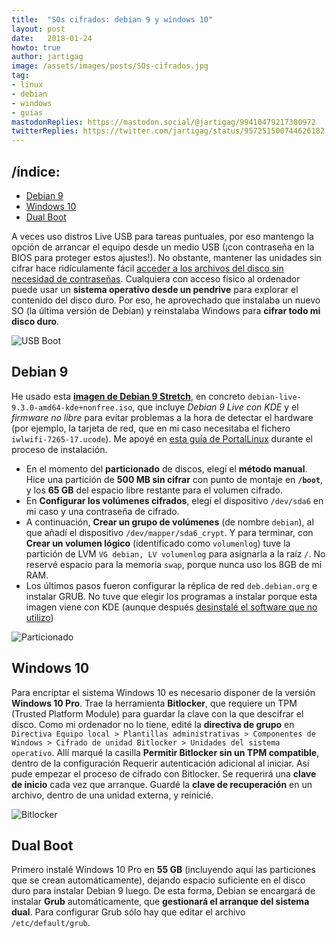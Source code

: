 ```yaml
---
title:  "SOs cifrados: debian 9 y windows 10"
layout: post
date:   2018-01-24
howto: true
author: jartigag
image: /assets/images/posts/SOs-cifrados.jpg
tag:
- linux
- debian
- windows
- guías
mastodonReplies: https://mastodon.social/@jartigag/99410479217380972
twitterReplies: https://twitter.com/jartigag/status/957251500744626182
---
```


## /índice:

- [Debian 9](#debian-9)
- [Windows 10](#windows-10)
- [Dual Boot](#dual-boot)

A veces uso distros Live USB para tareas puntuales, por eso mantengo la opción de arrancar el equipo desde un medio USB (¡con contraseña en la BIOS
para proteger estos ajustes!). No obstante, mantener las unidades sin cifrar hace ridículamente fácil [acceder a los archivos del disco sin necesidad
de contraseñas](https://youtu.be/eMO6Borz72w?t=5m20s). Cualquiera con acceso físico al ordenador puede usar un **sistema operativo desde un
pendrive** para explorar el contenido del disco duro. Por eso, he aprovechado que instalaba un nuevo SO (la última versión de Debian) y reinstalaba
Windows para **cifrar todo mi disco duro**.

![USB Boot]({{site.baseurl}}/assets/images/posts/usb-boot.jpg)

## Debian 9

He usado esta [**imagen de Debian 9
Stretch**](https://cdimage.debian.org/cdimage/unofficial/non-free/cd-including-firmware/9.3.0-live+nonfree/amd64/iso-hybrid/), en concreto
`debian-live-9.3.0-amd64-kde+nonfree.iso`, que incluye _Debian 9 Live con KDE_ y el _firmware no libre_ para evitar problemas a la hora de detectar
el hardware (por ejemplo, la tarjeta de red, que en mi caso necesitaba el fichero `iwlwifi-7265-17.ucode`). Me apoyé en [esta guía de
PortalLinux](https://portallinux.es/instalar-debian-8-con-particiones-cifradas-con-luks/) durante el proceso de instalación.

- En el momento del **particionado** de discos, elegí el **método manual**. Hice una partición de **500 MB sin cifrar** con punto de montaje en
  **`/boot`**, y los **65 GB** del espacio libre restante para el volumen cifrado.
- En **Configurar los volúmenes cifrados**, elegí el dispositivo `/dev/sda6` en mi caso y una contraseña de cifrado.
- A continuación, **Crear un grupo de volúmenes** (de nombre `debian`), al que añadí el dispositivo `/dev/mapper/sda6_crypt`. Y para terminar, con
  **Crear un volumen lógico** (identificado como `volumenlog`) tuve la partición de LVM `VG debian, LV volumenlog` para asignarla a la raíz `/`. No
  reservé espacio para la memoria `swap`, porque nunca uso los 8GB de mi RAM.
- Los últimos pasos fueron configurar la réplica de red `deb.debian.org` e instalar GRUB. No tuve que elegir los programas a instalar porque esta
  imagen viene con KDE (aunque después [desinstalé el software que no utilizo](https://gist.github.com/jartigag/098ce8a01dd3f5e81a9d692ee92b8ca5))

![Particionado]({{site.baseurl}}/assets/images/posts/particionado.png)



## Windows 10

Para encriptar el sistema Windows 10 es necesario disponer de la versión **Windows 10 Pro**. Trae la herramienta **Bitlocker**, que requiere un TPM
(Trusted Platform Module) para guardar la clave con la que descifrar el disco. Como mi ordenador no lo tiene, edité la **directiva de grupo** en
`Directiva Equipo local > Plantillas administrativas > Componentes de Windows > Cifrado de unidad Bitlocker > Unidades del sistema operativo`. Allí
marqué la casilla **Permitir Bitlocker sin un TPM compatible**, dentro de la configuración Requerir autenticación adicional al iniciar.  Así pude
empezar el proceso de cifrado con Bitlocker. Se requerirá una **clave de inicio** cada vez que arranque. Guardé la **clave de recuperación** en un
archivo, dentro de una unidad externa, y reinicié.

![Bitlocker]({{site.baseurl}}/assets/images/posts/bitlocker.png)

## Dual Boot

Primero instalé Windows 10 Pro en **55 GB** (incluyendo aquí las particiones que se crean automáticamente), dejando espacio suficiente en el disco
duro para instalar Debian 9 luego. De esta forma, Debian se encargará de instalar **Grub** automáticamente, que **gestionará el arranque del sistema
dual**.  Para configurar Grub sólo hay que editar el archivo `/etc/default/grub`.
